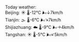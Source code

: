 Today weather:  
Beijing: ☀️   🌡️-12°C 🌬️↓7km/h  
Tianjin: 🌫  🌡️-6°C 🌬️↘7km/h  
Shijiazhuang: ☁️   🌡️-9°C 🌬️→4km/h  
Tangshan: ☀️   🌡️-5°C 🌬️↙5km/h  
